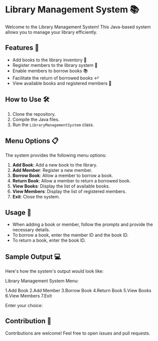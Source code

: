 # Library Management System 📚

Welcome to the Library Management System! This Java-based system allows you to manage your library efficiently.

## Features 🚀

- Add books to the library inventory 📖
- Register members to the library system 📝
- Enable members to borrow books 📚
- Facilitate the return of borrowed books ↩️
- View available books and registered members 🧾

## How to Use 🛠️

1. Clone the repository.
2. Compile the Java files.
3. Run the `LibraryManagementSystem` class.

## Menu Options 📋

The system provides the following menu options:

1. **Add Book**: Add a new book to the library.
2. **Add Member**: Register a new member.
3. **Borrow Book**: Allow a member to borrow a book.
4. **Return Book**: Allow a member to return a borrowed book.
5. **View Books**: Display the list of available books.
6. **View Members**: Display the list of registered members.
7. **Exit**: Close the system.

## Usage 📝

- When adding a book or member, follow the prompts and provide the necessary details.
- To borrow a book, enter the member ID and the book ID. 
- To return a book, enter the book ID.

## Sample Output 💻

Here's how the system's output would look like:

Library Management System Menu:

1.Add Book
2.Add Member
3.Borrow Book
4.Return Book
5.View Books
6.View Members
7.Exit

Enter your choice:


## Contribution 🤝

Contributions are welcome! Feel free to open issues and pull requests.




